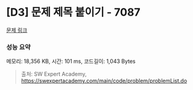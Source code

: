 # [D3] 문제 제목 붙이기 - 7087 

[문제 링크](https://swexpertacademy.com/main/code/problem/problemDetail.do?contestProbId=AWkIdD46A5EDFAXC) 

### 성능 요약

메모리: 18,356 KB, 시간: 101 ms, 코드길이: 1,043 Bytes



> 출처: SW Expert Academy, https://swexpertacademy.com/main/code/problem/problemList.do